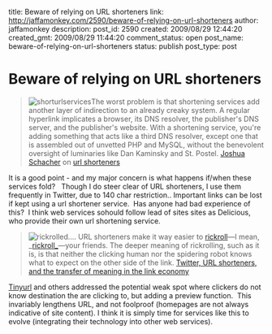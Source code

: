 title: Beware of relying on URL shorteners
link: http://jaffamonkey.com/2590/beware-of-relying-on-url-shorteners
author: jaffamonkey
description: 
post_id: 2590
created: 2009/08/29 12:44:20
created_gmt: 2009/08/29 11:44:20
comment_status: open
post_name: beware-of-relying-on-url-shorteners
status: publish
post_type: post

# Beware of relying on URL shorteners

> ![shorturlservices](http://blog.jaffamonkey.com/files/2009/08/shorturlservices-150x112.jpg)The worst problem is that shortening services add another layer of indirection to an already creaky system. A regular hyperlink implicates a browser, its DNS resolver, the publisher's DNS server, and the publisher's website. With a shortening service, you're adding something that acts like a third DNS resolver, except one that is assembled out of unvetted PHP and MySQL, without the benevolent oversight of luminaries like Dan Kaminsky and St. Postel. [Joshua Schacher](http://en.wikipedia.org/wiki/Joshua_Schachter) on [url shorteners](http://joshua.schachter.org/2009/04/on-url-shorteners.html)

It is a good point - and my major concern is what happens if/when these services fold?   Though I do steer clear of URL shorteners, I use them frequently in Twitter, due to 140 char restriction.. Important links can be lost if kept using a url shortener service.  Has anyone had bad experience of this?  I think web services sohould follow lead of sites sites as Delicious, who provide their own url shortening service. 

> ![rickrolled](http://blog.jaffamonkey.com/files/2009/08/rickrolled-150x150.jpg).... URL shorteners make it way easier to [rickroll](http://bit.ly/1628nB)—I mean, _[rickroll_](http://en.wikipedia.org/wiki/Rickroll)—your friends. The deeper meaning of rickrolling, such as it is, is that neither the clicking human nor the spidering robot knows what to expect on the other side of the link. [Twitter, URL shorteners, and the transfer of meaning in the link economy](http://kenspeckle.net/blog/2009/03/29/twitter-url-shorteners-transfer-of-meaning-link-economy/)

[Tinyurl](http://www.tinyurl.com) and others addressed the potential weak spot where clickers do not know destination the are clicking to, but adding a preview function.  This invariably lengthens URL, and not foolproof (homepages are not always indicative of site content). I think it is simply time for services like this to evolve (integrating their technology into other web services).